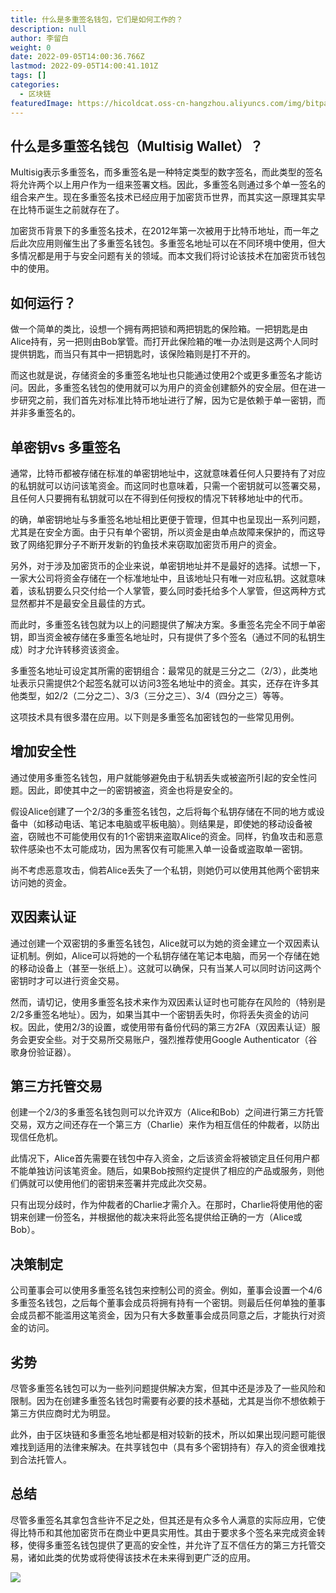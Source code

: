 ```yaml
---
title: 什么是多重签名钱包，它们是如何工作的？
description: null
author: 李留白
weight: 0
date: 2022-09-05T14:00:36.766Z
lastmod: 2022-09-05T14:00:41.101Z
tags: []
categories:
  - 区块链
featuredImage: https://hicoldcat.oss-cn-hangzhou.aliyuncs.com/img/bitpanda-academy-expert-19-what-are-multisignature-wallets-header.jpg
---
```


## 什么是多重签名钱包（Multisig Wallet）？

Multisig表示多重签名，而多重签名是一种特定类型的数字签名，而此类型的签名将允许两个以上用户作为一组来签署文档。因此，多重签名则通过多个单一签名的组合来产生。现在多重签名技术已经应用于加密货币世界，而其实这一原理其实早在比特币诞生之前就存在了。

加密货币背景下的多重签名技术，在2012年第一次被用于比特币地址，而一年之后此次应用则催生出了多重签名钱包。多重签名地址可以在不同环境中使用，但大多情况都是用于与安全问题有关的领域。而本文我们将讨论该技术在加密货币钱包中的使用。

## 如何运行？

做一个简单的类比，设想一个拥有两把锁和两把钥匙的保险箱。一把钥匙是由Alice持有，另一把则由Bob掌管。而打开此保险箱的唯一办法则是这两个人同时提供钥匙，而当只有其中一把钥匙时，该保险箱则是打不开的。

而这也就是说，存储资金的多重签名地址也只能通过使用2个或更多重签名才能访问。因此，多重签名钱包的使用就可以为用户的资金创建额外的安全层。但在进一步研究之前，我们首先对标准比特币地址进行了解，因为它是依赖于单一密钥，而并非多重签名的。

## 单密钥vs 多重签名

通常，比特币都被存储在标准的单密钥地址中，这就意味着任何人只要持有了对应的私钥就可以访问该笔资金。而这同时也意味着，只需一个密钥就可以签署交易，且任何人只要拥有私钥就可以在不得到任何授权的情况下转移地址中的代币。

的确，单密钥地址与多重签名地址相比更便于管理，但其中也呈现出一系列问题，尤其是在安全方面。由于只有单个密钥，所以资金是由单点故障来保护的，而这导致了网络犯罪分子不断开发新的钓鱼技术来窃取加密货币用户的资金。

另外，对于涉及加密货币的企业来说，单密钥地址并不是最好的选择。试想一下，一家大公司将资金存储在一个标准地址中，且该地址只有唯一对应私钥。这就意味着，该私钥要么只交付给一个人掌管，要么同时委托给多个人掌管，但这两种方式显然都并不是最安全且最佳的方式。

而此时，多重签名钱包就为以上的问题提供了解决方案。多重签名完全不同于单密钥，即当资金被存储在多重签名地址时，只有提供了多个签名（通过不同的私钥生成）时才允许转移资该资金。

多重签名地址可设定其所需的密钥组合：最常见的就是三分之二（2/3），此类地址表示只需提供2个起签名就可以访问3签名地址中的资金。其实，还存在许多其他类型，如2/2（二分之二）、3/3（三分之三）、3/4（四分之三）等等。

这项技术具有很多潜在应用。以下则是多重签名加密钱包的一些常见用例。

## 增加安全性

通过使用多重签名钱包，用户就能够避免由于私钥丢失或被盗所引起的安全性问题。因此，即使其中之一的密钥被盗，资金也将是安全的。

假设Alice创建了一个2/3的多重签名钱包，之后将每个私钥存储在不同的地方或设备中（如移动电话、笔记本电脑或平板电脑）。则结果是，即使她的移动设备被盗，窃贼也不可能使用仅有的1个密钥来盗取Alice的资金。同样，钓鱼攻击和恶意软件感染也不太可能成功，因为黑客仅有可能黑入单一设备或盗取单一密钥。

尚不考虑恶意攻击，倘若Alice丢失了一个私钥，则她仍可以使用其他两个密钥来访问她的资金。

## 双因素认证

通过创建一个双密钥的多重签名钱包，Alice就可以为她的资金建立一个双因素认证机制。例如，Alice可以将她的一个私钥存储在笔记本电脑，而另一个存储在她的移动设备上（甚至一张纸上）。这就可以确保，只有当某人可以同时访问这两个密钥时才可以进行资金交易。

然而，请切记，使用多重签名技术来作为双因素认证时也可能存在风险的（特别是2/2多重签名地址）。因为，如果当其中一个密钥丢失时，你将丢失资金的访问权。因此，使用2/3的设置，或使用带有备份代码的第三方2FA（双因素认证）服务会更安全些。对于交易所交易账户，强烈推荐使用Google Authenticator（谷歌身份验证器）。

## 第三方托管交易

创建一个2/3的多重签名钱包则可以允许双方（Alice和Bob）之间进行第三方托管交易，双方之间还存在一个第三方（Charlie）来作为相互信任的仲裁者，以防出现信任危机。

此情况下，Alice首先需要在钱包中存入资金，之后该资金将被锁定且任何用户都不能单独访问该笔资金。随后，如果Bob按照约定提供了相应的产品或服务，则他们俩就可以使用他们的密钥来签署并完成此次交易。

只有出现分歧时，作为仲裁者的Charlie才需介入。在那时，Charlie将使用他的密钥来创建一份签名，并根据他的裁决来将此签名提供给正确的一方（Alice或Bob）。

## 决策制定

公司董事会可以使用多重签名钱包来控制公司的资金。例如，董事会设置一个4/6多重签名钱包，之后每个董事会成员将拥有持有一个密钥。则最后任何单独的董事会成员都不能滥用这笔资金，因为只有大多数董事会成员同意之后，才能执行对资金的访问。

## 劣势

尽管多重签名钱包可以为一些列问题提供解决方案，但其中还是涉及了一些风险和限制。因为在创建多重签名钱包时需要有必要的技术基础，尤其是当你不想依赖于第三方供应商时尤为明显。

此外，由于区块链和多重签名地址都是相对较新的技术，所以如果出现问题可能很难找到适用的法律来解决。在共享钱包中（具有多个密钥持有）存入的资金很难找到合法托管人。

## 总结

尽管多重签名其拿包含些许不足之处，但其还是有众多令人满意的实际应用，它使得比特币和其他加密货币在商业中更具实用性。其由于要求多个签名来完成资金转移，使得多重签名钱包提供了更高的安全性，并允许了互不信任方的第三方托管交易，诸如此类的优势或将使得该技术在未来得到更广泛的应用。

![](https://hicoldcat.oss-cn-hangzhou.aliyuncs.com/img/profile.jpg)
